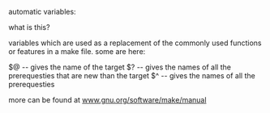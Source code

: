 automatic variables:

what is this?

variables which are used as a replacement of the commonly used functions or features in a make file. some are here:

$@ -- gives the name of the target
$? -- gives the names of all the prerequesties that are new than the target
$^ -- gives the names of all the prerequesties

more can be found at 
www.gnu.org/software/make/manual
